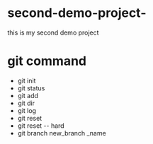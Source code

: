 # second-demo-project-
this is my second demo project

# git command #

- git init
- git status
- git add
- git dir
- git log
- git reset 
- git reset -- hard
- git branch new_branch _name

